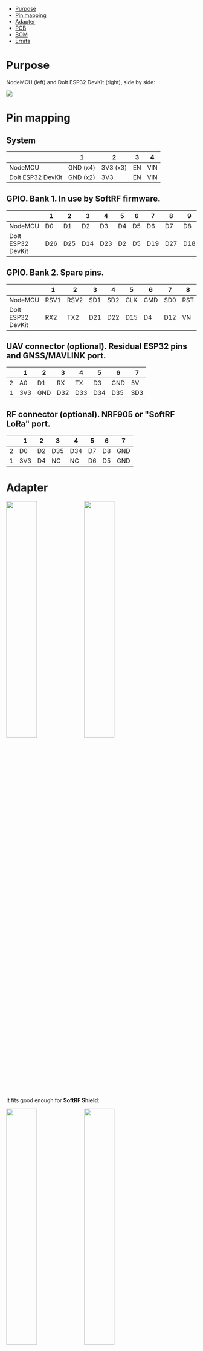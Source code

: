 * [Purpose](https://github.com/lyusupov/ESP32-NODEMCU-ADAPTER#purpose)
* [Pin mapping](https://github.com/lyusupov/ESP32-NODEMCU-ADAPTER#pin-mapping)
* [Adapter](https://github.com/lyusupov/ESP32-NODEMCU-ADAPTER#adapter)
* [PCB](https://github.com/lyusupov/ESP32-NODEMCU-ADAPTER#pcb-manufacturing)
* [BOM](https://github.com/lyusupov/ESP32-NODEMCU-ADAPTER#bill-of-materials)
* [Errata](https://github.com/lyusupov/ESP32-NODEMCU-ADAPTER#errata)

# Purpose

NodeMCU (left) and DoIt ESP32 DevKit (right), side by side: <br>

![](https://github.com/lyusupov/SoftRF/raw/master/documents/images/ESP32-NODEMCU-ADAPTER-1.jpg)

# Pin mapping

## System

|  | 1 | 2 | 3 | 4 |
| ----------------- | -------- | -------- | -- | --- |
| NodeMCU           | GND (x4) | 3V3 (x3) | EN | VIN |
| DoIt ESP32 DevKit | GND (x2) | 3V3      | EN | VIN |

## GPIO. Bank 1. In use by SoftRF firmware.

|  |1|2|3|4|5|6|7|8|9|10|11|12|13|
| ----------------- |--|--|--|--|--|--|--|--|--|---|---|--|---|
| NodeMCU           |D0|D1|D2|D3|D4|D5|D6|D7|D8|RX|TX|A0|SD3|
| DoIt ESP32 DevKit |D26|D25|D14|D23|D2|D5|D19|D27|D18|RX0|TX0|VP|D13|

## GPIO. Bank 2. Spare pins.

|  |1|2|3|4|5|6|7|8|
| ----------------- |--|--|--|--|--|--|--|--|
| NodeMCU           |RSV1|RSV2|SD1|SD2|CLK|CMD|SD0|RST|
| DoIt ESP32 DevKit |RX2|TX2|D21|D22|D15|D4|D12|VN|

## UAV connector (optional). Residual ESP32 pins and GNSS/MAVLINK port.

|  |1|2|3|4|5|6|7|
|--|--|--|--|--|--|--|--|
| 2 |A0|D1|RX|TX|D3|GND|5V|
| 1 |3V3|GND|D32|D33|D34|D35|SD3|

## RF connector (optional). NRF905 or "SoftRF LoRa" port.

|  |1|2|3|4|5|6|7|
|--|--|--|--|--|--|--|--|
| 2 |D0|D2|D35|D34|D7|D8|GND|
| 1 |3V3|D4|NC|NC|D6|D5|GND|

# Adapter

<p><img src="https://github.com/lyusupov/SoftRF/raw/master/documents/images/ESP32-NODEMCU-ADAPTER-5.jpg" width="40%" height="40%"> <img src="https://github.com/lyusupov/SoftRF/raw/master/documents/images/ESP32-NODEMCU-ADAPTER-6.jpg" width="40%" height="40%"></p>

It fits good enough for **SoftRF Shield**: <br> 

<p><img src="https://github.com/lyusupov/SoftRF/raw/master/documents/images/ESP32-NODEMCU-ADAPTER-8.jpg" width="40%" height="40%"> <img src="https://github.com/lyusupov/SoftRF/raw/master/documents/images/ESP32-NODEMCU-ADAPTER-7.jpg" width="40%" height="40%"></p>

and for **SoftRF Enclosure V4** as well:  <br>

![](https://github.com/lyusupov/SoftRF/raw/master/documents/images/ESP32-NODEMCU-ADAPTER-9.jpg)

# PCB manufacturing

You can order the PCB direct from manufacturer: &nbsp;&nbsp;&nbsp;&nbsp; <a href="https://PCBs.io/share/4xgbg"><img src="https://s3.amazonaws.com/pcbs.io/share.png" alt="Order from PCBs.io"></img></a><br>

Estimated price for minimum 4 pcs of the PCB with basic international shipping included in is around 7 USD.<br>

Expect to wait:
- 1 week for panelization
- 2 weeks for fabrication 
- 1-2 weeks for delivery to your location

![](https://github.com/lyusupov/SoftRF/raw/master/documents/images/ESP32-NODEMCU-ADAPTER-PCB.JPG)

# Bill of materials

Number|Part|Qty|Picture|Source
---|---|---|---|---
1|PCB|1|![](https://s3.amazonaws.com/pcbsio/svgs/e35706dacc5c602ce8189f8155dde1864330ef9521bdc46b84b4bb962c59313d/top.svg)|<a href="https://PCBs.io/share/4xgbg"><img src="https://s3.amazonaws.com/pcbs.io/share.png" alt="Order from PCBs.io"></img></a>
2|1x40 female header 2.54mm|1|![](https://github.com/lyusupov/SoftRF/blob/master/documents/images/bom/f1x40.jpg)|[AliExpress](https://www.aliexpress.com/item/10-2-54-40/32839452712.html)
3|1x40 male header 2.54mm|1|![](https://github.com/lyusupov/SoftRF/blob/master/documents/images/bom/m40.jpg)|[AliExpress](https://www.aliexpress.com/item/10pcs-40-Pin-1x40-Single-Row-Male-2-54-Breakable-Pin-Header-Connector-Strip-for-Arduino/32806313091.html)

# Errata

## Revision 1.1
<br>
No known errors.

## Revision 1.0

### Issue
ESP32 does bot boot when an I2C device is connected to SoftRF LoRa I2C port.<br>

### Reason
In accordance with ESP32 datasheet, GPIO12 is one of boot-time sensitive "strapping" pins.<br>

### Fix
Swap ESP32's GPIO12 with GPIO2.<br>
<br>
1. With use of a multimeter, check for continuity between ESP32's D12 and NodeMCU's D4.<br>
2. Use a sharp knife tip to scratch mask paint near D12 as shown on these pictures:<br>
<p><img src="https://github.com/lyusupov/SoftRF/raw/master/documents/images/ESP32-NODEMCU-ADAPTER-10.jpg" width="40%" height="40%"> <img src="https://github.com/lyusupov/SoftRF/raw/master/documents/images/ESP32-NODEMCU-ADAPTER-11.jpg" align="top" width="40%" height="40%"></p>
3. Cut the copper wire near D12:<br>
<p><img src="https://github.com/lyusupov/SoftRF/raw/master/documents/images/ESP32-NODEMCU-ADAPTER-12.jpg" width="40%" height="40%"> <img src="https://github.com/lyusupov/SoftRF/raw/master/documents/images/ESP32-NODEMCU-ADAPTER-13.jpg" align="top" width="40%" height="40%"></p>
4. Use the multimeter to check for continuity loss between ESP32's D12 and NodeMCU's D4.<br>
5. Solder a wire between ESP32's D2 and NodeMCU's D4.<br>

#### Variant A. Adapter.

![](https://github.com/lyusupov/SoftRF/raw/master/documents/images/ESP32-NODEMCU-ADAPTER-14.jpg)

#### Variant B. UAV board.

![](https://github.com/lyusupov/SoftRF/raw/master/documents/images/ESP32-NODEMCU-ADAPTER-15.jpg)

6. Use the multimeter to check for continuity between ESP32's D2 and NodeMCU's D4.<br>
